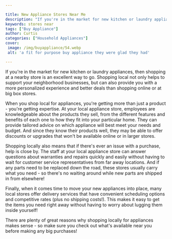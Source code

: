 ```yaml
---

title: New Appliance Stores Near Me
description: "If you're in the market for new kitchen or laundry appliances, then shopping at a nearby store is an excellent way to go. Shopping...keep going and find out"
keywords: stores near
tags: ["Buy Appliance"]
author: Curtis
categories: ["Household Appliances"]
cover: 
 image: /img/buyappliance/54.webp
 alt: 'a fit for purpose buy appliance they were glad they had'

---
```


If you're in the market for new kitchen or laundry appliances, then shopping at a nearby store is an excellent way to go. Shopping local not only helps to support your neighborhood businesses, but can also provide you with a more personalized experience and better deals than shopping online or at big box stores.

When you shop local for appliances, you're getting more than just a product - you're getting expertise. At your local appliance store, employees are knowledgeable about the products they sell, from the different features and benefits of each one to how they fit into your particular home. They can provide tailored advice on which appliance will best meet your needs and budget. And since they know their products well, they may be able to offer discounts or upgrades that won't be available online or in larger stores.

Shopping locally also means that if there's ever an issue with a purchase, help is close by. The staff at your local appliance store can answer questions about warranties and repairs quickly and easily without having to wait for customer service representatives from far away locations. And if any parts need to be replaced down the road, these stores usually carry what you need - so there's no waiting around while new parts are shipped in from elsewhere!

Finally, when it comes time to move your new appliances into place, many local stores offer delivery services that have convenient scheduling options and competitive rates (plus no shipping costs!). This makes it easy to get the items you need right away without having to worry about lugging them inside yourself! 

There are plenty of great reasons why shopping locally for appliances makes sense - so make sure you check out what's available near you before making any big purchases!
